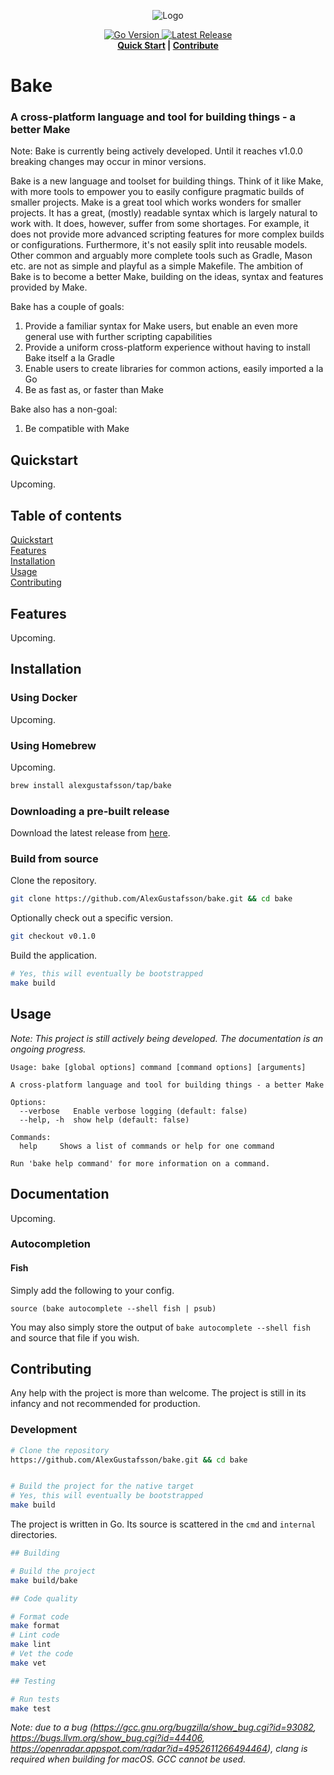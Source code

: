 <p align="center">
  <img src="assets/logo-240x240.png" alt="Logo">
</p>
<p align="center">
  <a href="https://github.com/AlexGustafsson/bake/blob/master/go.mod">
    <img src="https://shields.io/github/go-mod/go-version/AlexGustafsson/bake" alt="Go Version" />
  </a>
  <a href="https://github.com/AlexGustafsson/bake/releases">
    <img src="https://flat.badgen.net/github/release/AlexGustafsson/bake" alt="Latest Release" />
  </a>
  <br>
  <strong><a href="#quickstart">Quick Start</a> | <a href="#contribute">Contribute</a> </strong>
</p>

# Bake
### A cross-platform language and tool for building things - a better Make

Note: Bake is currently being actively developed. Until it reaches v1.0.0 breaking changes may occur in minor versions.

Bake is a new language and toolset for building things. Think of it like Make, with more tools to empower you to easily configure pragmatic builds of smaller projects. Make is a great tool which works wonders for smaller projects. It has a great, (mostly) readable syntax which is largely natural to work with. It does, however, suffer from some shortages. For example, it does not provide more advanced scripting features for more complex builds or configurations. Furthermore, it's not easily split into reusable models. Other common and arguably more complete tools such as Gradle, Mason etc. are not as simple and playful as a simple Makefile. The ambition of Bake is to become a better Make, building on the ideas, syntax and features provided by Make.

Bake has a couple of goals:

1. Provide a familiar syntax for Make users, but enable an even more general use with further scripting capabilities
2. Provide a uniform cross-platform experience without having to install Bake itself a la Gradle
3. Enable users to create libraries for common actions, easily imported a la Go
4. Be as fast as, or faster than Make

Bake also has a non-goal:

1. Be compatible with Make

## Quickstart
<a name="quickstart"></a>

Upcoming.

## Table of contents

[Quickstart](#quickstart)<br/>
[Features](#features)<br />
[Installation](#installation)<br />
[Usage](#usage)<br />
[Contributing](#contributing)

<a id="features"></a>
## Features

Upcoming.

<a id="installation"></a>
## Installation

### Using Docker

Upcoming.

### Using Homebrew

Upcoming.

```sh
brew install alexgustafsson/tap/bake
```

### Downloading a pre-built release

Download the latest release from [here](https://github.com/AlexGustafsson/bake/releases).

### Build from source

Clone the repository.

```sh
git clone https://github.com/AlexGustafsson/bake.git && cd bake
```

Optionally check out a specific version.

```sh
git checkout v0.1.0
```

Build the application.

```sh
# Yes, this will eventually be bootstrapped
make build
```

## Usage
<a name="usage"></a>

_Note: This project is still actively being developed. The documentation is an ongoing progress._

```
Usage: bake [global options] command [command options] [arguments]

A cross-platform language and tool for building things - a better Make

Options:
  --verbose   Enable verbose logging (default: false)
  --help, -h  show help (default: false)

Commands:
  help     Shows a list of commands or help for one command

Run 'bake help command' for more information on a command.
```

## Documentation

Upcoming.

### Autocompletion

#### Fish

Simply add the following to your config.

```fish
source (bake autocomplete --shell fish | psub)
```

You may also simply store the output of `bake autocomplete --shell fish` and source that file if you wish.

## Contributing
<a name="contributing"></a>

Any help with the project is more than welcome. The project is still in its infancy and not recommended for production.

### Development

```sh
# Clone the repository
https://github.com/AlexGustafsson/bake.git && cd bake


# Build the project for the native target
# Yes, this will eventually be bootstrapped
make build
```

The project is written in Go. Its source is scattered in the `cmd` and `internal` directories.

```sh
## Building

# Build the project
make build/bake

## Code quality

# Format code
make format
# Lint code
make lint
# Vet the code
make vet

## Testing

# Run tests
make test
```

_Note: due to a bug (https://gcc.gnu.org/bugzilla/show_bug.cgi?id=93082, https://bugs.llvm.org/show_bug.cgi?id=44406, https://openradar.appspot.com/radar?id=4952611266494464), clang is required when building for macOS. GCC cannot be used._

